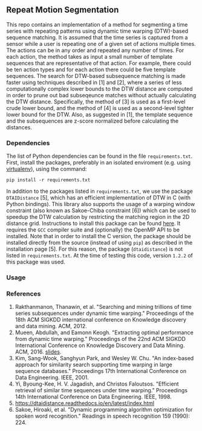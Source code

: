## Repeat Motion Segmentation
This repo contains an implementation of a method for segmenting a time series with repeating patterns using dynamic time warping (DTW)-based sequence matching. It is assumed that the time series is captured from a sensor while a user is 
repeating one of a given set of actions multiple times. The actions can be in any order and repeated any number of times. For each action, the method takes as input a small number of template sequences that are representative 
of that action. For example, there could be ten action types and for each action there could be five template sequences. The search for DTW-based subsequence matching is made faster using techniques described in [1] and [2], where a 
series of less computationally complex lower bounds to the DTW distance are computed in order to prune out bad subseqeunce matches without actually calculating the DTW distance. Specifically, the method of [3] is used as a first-level 
crude lower bound, and the method of [4] is used as a second-level tighter lower bound for the DTW. Also, as suggested in [1], the template sequence and the subsequences are z-score normalized before calculating the distances.


### Dependencies
The list of Python dependencies can be found in the file `requirements.txt`. First, install the packages, preferably in an isolated enviroment (e.g. using [virtualenv](https://docs.python.org/3/tutorial/venv.html)), 
using the command:
```
pip install -r requirements.txt
```
In addition to the packages listed in `requirements.txt`, we use the package `DTAIDistance` [5], which has an efficient implementation of DTW in C (with Python bindings). This library also supports the usage of a warping window constraint 
(also known as Sakoe-Chiba constraint [6]) which can be used to speedup the DTW calculation by restricting the matching region in the 2D distance grid. Instructions to install this package can be found 
[here](https://dtaidistance.readthedocs.io/en/latest/usage/installation.html). It requires the `GCC` compiler suite and (optionally) the OpenMP API to be installed. Note that in order to install the C version, the package should be 
installed directly from the source (instead of using `pip`) as described in the installation page [5]. For this reason, the package (`dtaidistance`) is not listed in `requirements.txt`. At the time of testing this code, version `1.2.2` 
of this package was used.

### Usage


### References
1. Rakthanmanon, Thanawin, et al. "Searching and mining trillions of time series subsequences under dynamic time warping." Proceedings of the 18th ACM SIGKDD international conference on Knowledge discovery and data mining. ACM, 2012.
1. Mueen, Abdullah, and Eamonn Keogh. "Extracting optimal performance from dynamic time warping." Proceedings of the 22nd ACM SIGKDD International Conference on Knowledge Discovery and Data Mining. ACM, 2016. [slides](https://www.cs.unm.edu/~mueen/DTW.pdf).
1. Kim, Sang-Wook, Sanghyun Park, and Wesley W. Chu. "An index-based approach for similarity search supporting time warping in large sequence databases." Proceedings 17th International Conference on Data Engineering. IEEE, 2001.
1. Yi, Byoung-Kee, H. V. Jagadish, and Christos Faloutsos. "Efficient retrieval of similar time sequences under time warping." Proceedings 14th International Conference on Data Engineering. IEEE, 1998.
1. https://dtaidistance.readthedocs.io/en/latest/index.html
1. Sakoe, Hiroaki, et al. "Dynamic programming algorithm optimization for spoken word recognition." Readings in speech recognition 159 (1990): 224.

  
